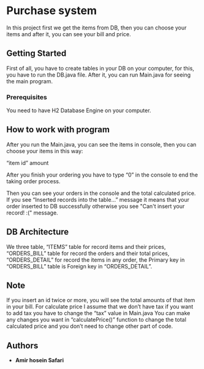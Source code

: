 # Purchase system

In this project first we get the items from DB, then you can choose your items and after it, you can see your bill and price.

## Getting Started

First of all, you have to create tables in your DB on your computer, for this, you have to run the DB.java file.
After it, you can run Main.java for seeing the main program.

### Prerequisites

You need to have H2 Database Engine on your computer.


## How to work with program

After you run the Main.java, you can see the items in console, then you can choose your items in this way:

“item id” amount

After you finish your ordering you have to type “0” in the console to end the taking order process.

Then you can see your orders in the console and the total calculated price.
If you see “Inserted records into the table...” message it means that your order inserted to DB successfully otherwise you see "Can't insert your record! :(" message.

## DB Architecture

We three table, “ITEMS” table for record items and their prices, “ORDERS_BILL” table for record the orders and their total prices, “ORDERS_DETAIL” for record the items in any order, the Primary key in “ORDERS_BILL” table is Foreign key in “ORDERS_DETAIL”.

## Note

If you insert an id twice or more, you will see the total amounts of that item in your bill.
For calculate price I assume that we don’t have tax if you want to add tax you have to change the “tax” value in Main.java
You can make any changes you want in “calculatePrice()” function to change the total calculated price and you don’t need to change other part of code.
## Authors

* **Amir hosein Safari** 


